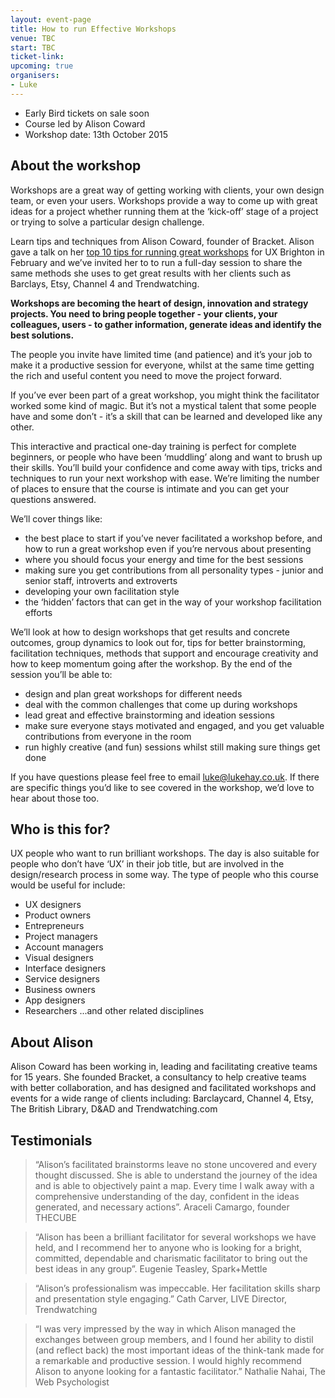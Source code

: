 ```yaml
---
layout: event-page  
title: How to run Effective Workshops
venue: TBC
start: TBC
ticket-link: 
upcoming: true
organisers:
- Luke
---
```


- Early Bird tickets on sale soon
- Course led by Alison Coward
- Workshop date: 13th October 2015

## About the workshop

Workshops are a great way of getting working with clients, your own design team, or even your users. Workshops provide a way to come up with great ideas for a project whether running them at the ‘kick-off’ stage of a project or trying to solve a particular design challenge.

Learn tips and techniques from Alison Coward, founder of Bracket. Alison gave a talk on her [top 10 tips for running great workshops](http://uxbrighton.org.uk/people-skills-for-uxers/ "") for UX Brighton in February and we’ve invited her to to run a full-day session to share the same methods she uses to get great results with her clients such as Barclays, Etsy, Channel 4 and Trendwatching.

**Workshops are becoming the heart of design, innovation and strategy projects.  You need to bring people together - your clients, your colleagues, users - to gather information, generate ideas and identify the best solutions.**

The people you invite have limited time (and patience) and it’s your job to make it a productive session for everyone, whilst at the same time getting the rich and useful content you need to move the project forward. 

If you’ve ever been part of a great workshop, you might think the facilitator worked some kind of magic. But it’s not a mystical talent that some people have and some don’t - it’s a skill that can be learned and developed like any other.

This interactive and practical one-day training is perfect for complete beginners, or people who have been ‘muddling’ along and want to brush up their skills. You’ll build your confidence and come away with tips, tricks and techniques to run your next workshop with ease. We’re limiting the number of places to ensure that the course is intimate and you can get your questions answered.

We’ll cover things like:

- the best place to start if you’ve never facilitated a workshop before, and how to run a great workshop even if you’re nervous about presenting
- where you should focus your energy and time for the best sessions
- making sure you get contributions from all personality types - junior and senior staff, introverts and extroverts
- developing your own facilitation style
- the ‘hidden’ factors that can get in the way of your workshop facilitation efforts

We’ll look at how to design workshops that get results and concrete outcomes, group dynamics to look out for, tips for better brainstorming, facilitation techniques, methods that support and encourage creativity and how to keep momentum going after the workshop.
By the end of the session you’ll be able to:

- design and plan great workshops for different needs
- deal with the common challenges that come up during workshops
- lead great and effective brainstorming and ideation sessions
- make sure everyone stays motivated and engaged, and you get valuable contributions from everyone in the room
- run highly creative (and fun) sessions whilst still making sure things get done

If you have questions please feel free to email [luke@lukehay.co.uk](mailto:luke@lukehay.co.uk ""). If there are specific things you’d like to see covered in the workshop, we’d love to hear about those too.

## Who is this for?

UX people who want to run brilliant workshops. The day is also suitable for people who don’t have ‘UX’ in their job title, but are involved in the design/research process in some way. The type of people who this course would be useful for include:

- UX designers
- Product owners
- Entrepreneurs
- Project managers
- Account managers
- Visual designers
- Interface designers
- Service designers
- Business owners
- App designers
- Researchers
...and other related disciplines

## About Alison

Alison Coward has been working in, leading and facilitating creative teams for 15 years. She founded Bracket, a consultancy to help creative teams with better collaboration, and has designed and facilitated workshops and events for a wide range of clients including: Barclaycard, Channel 4, Etsy, The British Library, D&AD and Trendwatching.com

## Testimonials

<blockquote>“Alison’s facilitated brainstorms leave no stone uncovered and every thought discussed. She is able to understand the journey of the idea and is able to objectively paint a map. Every time I walk away with a comprehensive understanding of the day, confident in the ideas generated, and necessary actions”. Araceli Camargo, founder THECUBE</blockquote>

<blockquote>“Alison has been a brilliant facilitator for several workshops we have held, and I recommend her to anyone who is looking for a bright, committed, dependable and charismatic facilitator to bring out the best ideas in any group”. Eugenie Teasley, Spark+Mettle</blockquote>

<blockquote>“Alison’s professionalism was impeccable. Her facilitation skills sharp and presentation style engaging.” Cath Carver, LIVE Director, Trendwatching</blockquote>

<blockquote>“I was very impressed by the way in which Alison managed the exchanges between group members, and I found her ability to distil (and reflect back) the most important ideas of the think-tank made for a remarkable and productive session. I would highly recommend Alison to anyone looking for a fantastic facilitator.” Nathalie Nahai, The Web Psychologist</blockquote>
